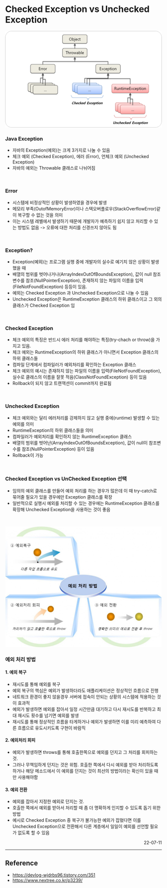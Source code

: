 # Checked Exception vs Unchecked Exception

![Java Exception](./img/exception.png)

### Java Exception
- 자바의 Exception(예외)는 크게 3가지로 나눌 수 있음
- 체크 예외 (Checked Exception), 에러 (Error), 언체크 예외 (Unchecked Exception)
- 자바의 예외는 Throwable 클래스로 나뉘어짐

<br>

### Error
- 시스템에 비정상적인 상황이 발생하였을 경우에 발생
- 메모리 부족(OutofMemoryError)이나 스택오버플로우(StackOverflowError)같이 복구할 수 없는 것을 의미
- 이는 시스템 레벨에서 발생하기 때문에 개발자가 예측하기 쉽지 않고 처리할 수 있는 방법도 없음 -> 오류에 대한 처리를 신경쓰지 않아도 됨

<br>

### Exception?
- Exception(예외)는 프로그램 실행 중에 개발자의 실수로 예기치 않은 상황이 발생했을 때
- 배열의 범위를 벗어나거나(ArrayIndexOutOfBoundsException), 값이 null 참조변수를 참조(NullPointerException), 존재하지 않는 파일의 이름을 입력(FileNotFoundException) 등등이 있음.
- 예외는 Checked Exception 과 Unchecked Exception으로 나눌 수 있음
- Unchecked Exception은 RuntimeException 클래스의 하위 클래스이고 그 외의 클래스가 Checked Exception 임

<br>

### Checked Exception
- 체크 예외의 특징은 반드시 에러 처리를 해야하는 특징(try-chach or throw)을 가지고 있음. 
- 체크 예외는 RuntimeException의 하위 클래스가 아니면서 Exception 클래스의 하위 클래스들
- 컴파일 단계에서 컴파일러가 예외처리를 확인하는 Exception 클래스
- 체크 예외의 예시는 존재하지 않는 파일의 이름을 입력(FileNotFoundException), 실수로 클래스의 이름을 잘못 적음(ClassNotFoundException) 등이 있음
- Rollback이 되지 않고 트랜잭션이 commit까지 완료됨

<br>

### Unchecked Exception
- 체크 예외와는 달리 에러처리를 강제하지 않고 실행 중에(runtime) 발생할 수 있는 예외를 의미
- RuntimeException의 하위 클래스들을 의미
- 컴파일러가 예외처리를 확인하지 않는 RuntimeException 클래스
- 배열의 범위를 벗어난(ArrayIndexOutOfBoundsException), 값이 null이 참조변수를 참조(NullPointerException) 등이 있음
- Rollback이 가능

<br>

### Checked Exception vs UnChecked Exception 선택
- 임의의 예외 클래스를 만들어 예외 처리를 하는 경우가 많은데 이 때 try-catch로 묶어줄 필요가 있을 경우에만 Exception 클래스를 확장
- 일반적으로 실행시 예외를 처리할 수 있는 경우에는 RuntimeException 클래스를 확장해 Unchecked Exception을 사용하는 것이 좋음

<br>

![Exception Handling](./img/exception_handling.png)

### 예외 처리 방법
#### 1. 예외 복구
- 재시도를 통해 예외를 복구
- 예외 복구의 핵심은 예외가 발생하더라도 애플리케이션은 정상적인 흐름으로 진행
- 네트워크 환경이 좋지 않을경우 서버에 접속이 안되는 상황의 시스템에 적용하는 것이 효과적
- 예외가 발생하면 예외를 잡아서 일정 시간만큼 대기하고 다시 재시도를 반복하고 최대 재시도 횟수를 넘기면 예외를 발생
- 재시도를 통해 정상적인 흐름을 타게하거나 예외가 발생하면 이를 미리 예측하여 다른 흐름으로 유도시키도록 구현이 바람직

#### 2. 예외처리 회피
- 예외가 발생하면 throws를 통해 호출한쪽으로 예외를 던지고 그 처리를 회피하는 것.
- 그러나 무책임하게 던지는 것은 위험. 호출한 쪽에서 다시 예외를 받아 처리하도록 하거나 해당 메소드에서 이 예외를 던지는 것이 최선의 방법이라는 확신이 있을 때만 사용해야함

#### 3. 예외 전환
- 예외를 잡아서 지정한 예외로 던지는 것.
- 호출한 쪽에서 예외를 받아서 처리할 때 좀 더 명확하게 인지할 수 있도록 돕기 위한 방법
- 예시로 Checked Exception 중 복구가 불가능한 예외가 잡혔다면 이를 Unchecked Exception으로 전환해서 다른 계층에서 일일이 예외를 선언할 필요가 없도록 할 수 있음


<div style="text-align: right">22-07-11</div>

-------

## Reference
- https://devlog-wjdrbs96.tistory.com/351
- https://www.nextree.co.kr/p3239/